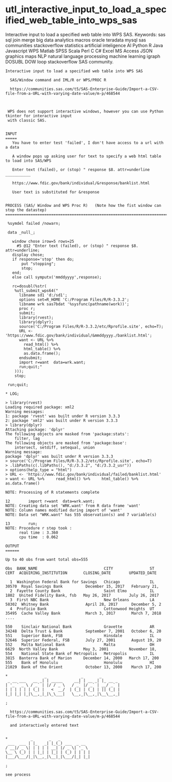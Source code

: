 # utl_interactive_input_to_load_a_specified_web_table_into_wps_sas
Interactive input to load a specified web table into WPS SAS.  Keywords: sas sql join merge big data analytics macros oracle teradata mysql sas communities stackoverflow statistics artificial inteligence AI Python R Java Javascript WPS Matlab SPSS Scala Perl C C# Excel MS Access JSON graphics maps NLP natural language processing machine learning igraph DOSUBL DOW loop stackoverflow SAS community.

    Interactive input to load a specified web table into WPS SAS

      SAS/Window command and IML/R or WPS/PROC R

      https://communities.sas.com/t5/SAS-Enterprise-Guide/Import-a-CSV-file-from-a-URL-with-varying-date-value/m-p/468544



     WPS does not support interactive windows, however you can use Python tkinter for interactive input
     with classic SAS.


    INPUT
    =====
       You have to enter test 'failed', I don't have access to a url with a data

       A window pops up asking user for text to specify a web html table to load into SAS/WPS

       Enter text (failed), or (stop) " response $8. attr=underline  ___________

       https://www.fdic.gov/bank/individual/&response/banklist.html

       User text is substituted for &response


    PROCESS (SAS/ Window and WPS Proc R)   (Note how the fist window can stop the datastep)
    =======================================================================================

     %symdel failed /nowarn;

     data _null_;

       window chose irow=5 rows=25
         #5 @12 "Enter text (failed), or (stop) " response $8. attr=underline;
       display chose;
       if response='stop' then do;
           put "stopping";
           stop;
       end;
       else call symputx('mmddyyyy',response);

       rc=dosubl(%str(
        %utl_submit_wps64("
          libname sd1 'd:/sd1';
          options set=R_HOME 'C:/Program Files/R/R-3.3.2';
          libname wrk sas7bdat '%sysfunc(pathname(work))';
          proc r;
          submit;
          library(rvest);
          library(dplyr);
          source('C:/Program Files/R/R-3.3.2/etc/Rprofile.site', echo=T);
          URL <- 'https://www.fdic.gov/bank/individual/&mmddyyyy./banklist.html';
          want <- URL %>%
            read_html() %>%
            html_table() %>%
            as.data.frame();
          endsubmit;
          import r=want  data=wrk.want;
          run;quit;"
        )));
        stop;

     run;quit;

    * LOG;

    > library(rvest)
    Loading required package: xml2
    Warning messages:
    1: package 'rvest' was built under R version 3.3.3
    2: package 'xml2' was built under R version 3.3.3
    > library(dplyr)
    Attaching package: 'dplyr'
    The following objects are masked from 'package:stats':
        filter, lag
    The following objects are masked from 'package:base':
        intersect, setdiff, setequal, union
    Warning message:
    package 'dplyr' was built under R version 3.3.3
    > source('C:/Program Files/R/R-3.3.2/etc/Rprofile.site', echo=T)
    > .libPaths(c(.libPaths(), "d:/3.3.2", "d:/3.3.2_usr"))
    > options(help_type = "html")
    > URL <- 'https://www.fdic.gov/bank/individual/failed/banklist.html'
    > want <- URL %>%     read_html() %>%     html_table() %>%     as.data.frame()

    NOTE: Processing of R statements complete

    12        import r=want  data=wrk.want;
    NOTE: Creating data set 'WRK.want' from R data frame 'want'
    NOTE: Column names modified during import of 'want'
    NOTE: Data set "WRK.want" has 555 observation(s) and 7 variable(s)

    13        run;
    NOTE: Procedure r step took :
          real time : 3.360
          cpu time  : 0.062

    OUTPUT
    ======

    Up to 40 obs from want total obs=555

    Obs  BANK_NAME                             CITY                ST   CERT  ACQUIRING_INSTITUTION       CLOSING_DATE        UPDATED_DATE

      1  Washington Federal Bank for Savings   Chicago             IL  30570  Royal Savings Bank          December 15, 2017   February 21,
      2  Fayette County Bank                   Saint Elmo          IL   1802  United Fidelity Bank, fsb   May 26, 2017        July 26, 2017
      3  First NBC Bank                        New Orleans         LA  58302  Whitney Bank                April 28, 2017      December 5, 2
      4  Proficio Bank                         Cottonwood Heights  UT  35495  Cache Valley Bank           March 3, 2017       March 7, 2018
    ....

    550    Sinclair National Bank              Gravette            AR  34248  Delta Trust & Bank          September 7, 2001   October 6, 20
    551    Superior Bank, FSB                  Hinsdale            IL  32646  Superior Federal, FSB       July 27, 2001       August 19, 20
    552    Malta National Bank                 Malta               OH   6629  North Valley Bank           May 3, 2001         November 18,
    554    National State Bank of Metropolis   Metropolis          IL   3815  Banterra Bank of Marion     December 14, 2000   March 17, 200
    555    Bank of Honolulu                    Honolulu            HI  21029  Bank of the Orient          October 13, 2000    March 17, 200

    *                _               _       _
     _ __ ___   __ _| | _____     __| | __ _| |_ __ _
    | '_ ` _ \ / _` | |/ / _ \   / _` |/ _` | __/ _` |
    | | | | | | (_| |   <  __/  | (_| | (_| | || (_| |
    |_| |_| |_|\__,_|_|\_\___|   \__,_|\__,_|\__\__,_|

    ;

      https://communities.sas.com/t5/SAS-Enterprise-Guide/Import-a-CSV-file-from-a-URL-with-varying-date-value/m-p/468544

      and interactively entered text


    *          _       _   _
     ___  ___ | |_   _| |_(_) ___  _ __
    / __|/ _ \| | | | | __| |/ _ \| '_ \
    \__ \ (_) | | |_| | |_| | (_) | | | |
    |___/\___/|_|\__,_|\__|_|\___/|_| |_|

    ;

    see process


